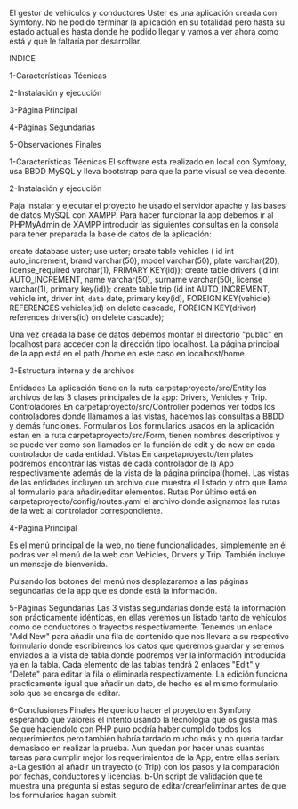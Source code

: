 El gestor de vehiculos y conductores Uster es una aplicación creada con Symfony. No he podido terminar la aplicación en su totalidad pero hasta su estado actual es hasta donde he podido llegar y vamos a ver ahora como está y que le faltaría por desarrollar.

INDICE

1-Características Técnicas

2-Instalación y ejecución

3-Página Principal

4-Páginas Segundarias

5-Observaciones Finales


1-Características Técnicas
El software esta realizado en local con Symfony, usa BBDD MySQL y lleva bootstrap para que la parte visual se vea decente.


2-Instalación y ejecución

Paja instalar y ejecutar el proyecto he usado el servidor apache y las bases de datos MySQL con XAMPP. Para hacer funcionar la app debemos ir al PHPMyAdmin de XAMPP introducir las siguientes consultas en la consola para tener preparada la base de datos de la aplicación:

create database uster;
use uster;
create table vehicles ( id int auto_increment, brand varchar(50), model varchar(50), plate varchar(20), license_required varchar(1), PRIMARY KEY(id));
create table drivers (id int AUTO_INCREMENT, name varchar(50), surname varchar(50), license varchar(1), primary key(id));
create table trip (id int AUTO_INCREMENT, vehicle int, driver int, `date` date, primary key(id), FOREIGN KEY(vehicle) REFERENCES vehicles(id) on delete cascade, FOREIGN KEY(driver) references drivers(id) on delete cascade);

Una vez creada la base de datos debemos montar el directorio "public" en localhost para acceder con la dirección tipo localhost. La página principal de la app está en el path /home en este caso en localhost/home.


3-Estructura interna y de archivos

Entidades
La aplicación tiene en la ruta carpetaproyecto/src/Entity los archivos de las 3 clases principales de la app: Drivers, Vehicles y Trip.
Controladores
En carpetaproyecto/src/Controller podemos ver todos los controladores donde llamamos a las vistas, hacemos las consultas a BBDD y demás funciones.
Formularios
Los formularios usados en la aplicación estan en la ruta carpetaproyecto/src/Form, tienen nombres descriptivos y se puede ver como son llamados en la función de edit y de new en cada controlador de cada entidad.
Vistas
En carpetaproyecto/templates podremos encontrar las vistas de cada controlador de la App respectivamente además de la vista de la página principal(home). Las vistas de las entidades incluyen un archivo que muestra el listado y otro que llama al formulario para añadir/editar elementos.
Rutas
Por último está en carpetaproyecto/config/routes.yaml el archivo donde asignamos las rutas de la web al controlador correspondiente.


4-Pagina Principal

Es el menú principal de la web, no tiene funcionalidades, simplemente en él podras ver el menú de la web con Vehicles, Drivers y Trip. También incluye un mensaje de bienvenida.

Pulsando los botones del menú nos desplazaramos a las páginas segundarias de la app que es donde está la información.


5-Páginas Segundarias
Las 3 vistas segundarias donde está la información son prácticamente idénticas, en ellas veremos un listado tanto de vehículos como de conductores o trayectos respectivamente. Tenemos un enlace "Add New" para añadir una fila de contenido que nos llevara a su respectivo formulario donde escribiremos los datos que queremos guardar y seremos enviados a la vista de tabla donde podremos ver la información introducida ya en la tabla.
Cada elemento de las tablas tendrá 2 enlaces "Edit" y "Delete" para editar la fila o eliminarla respectivamente. La edición funciona practicamente igual que añadir un dato, de hecho es el mismo formulario solo que se encarga de editar.


6-Conclusiones Finales
He querido hacer el proyecto en Symfony esperando que valoreis el intento usando la tecnología que os gusta más. Se que haciendolo con PHP puro podría haber cumplido todos los requerimientos pero también habría tardado mucho más y no quería tardar demasiado en realizar la prueba. Aun quedan por hacer unas cuantas tareas para cumplir mejor los requerimientos de la App, entre ellas serian:
    a-La gestión al añadir un trayecto (o Trip) con los pasos y la comparación por fechas, conductores y licencias.
    b-Un script de validación que te muestra una pregunta si estas seguro de editar/crear/eliminar antes de que los formularios hagan submit.







